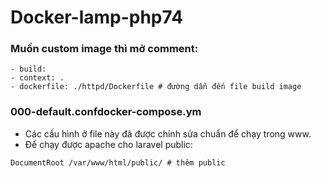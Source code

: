 # Docker-lamp-php74

### Muốn custom image thì mở comment:

```
- build:
- context: .
- dockerfile: ./httpd/Dockerfile # đường dẫn đến file build image
```

### 000-default.confdocker-compose.ym

- Các cấu hình ở file này đã được chỉnh sửa chuẩn để chạy trong www.
- Để chạy được apache cho laravel public:

```
DocumentRoot /var/www/html/public/ # thêm public 

 
```
